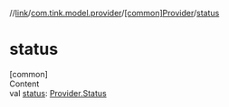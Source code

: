 //[link](../../index.md)/[com.tink.model.provider](../index.md)/[[common]Provider](index.md)/[status](status.md)



# status  
[common]  
Content  
val [status](status.md): [Provider.Status](-status/index.md)  



